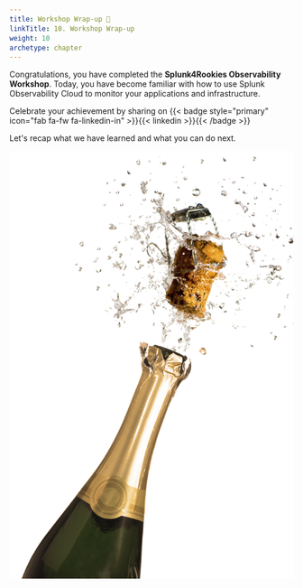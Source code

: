 ```yaml
---
title: Workshop Wrap-up 🎁
linkTitle: 10. Workshop Wrap-up
weight: 10
archetype: chapter
---
```


Congratulations, you have completed the **Splunk4Rookies Observability Workshop**. Today, you have become familiar with how to use Splunk Observability Cloud to monitor your applications and infrastructure.

Celebrate your achievement by sharing on {{< badge style="primary" icon="fab fa-fw fa-linkedin-in" >}}{{< linkedin >}}{{< /badge >}}

Let's recap what we have learned and what you can do next.

![Champagne](images/champagne.png?width=45vw)
